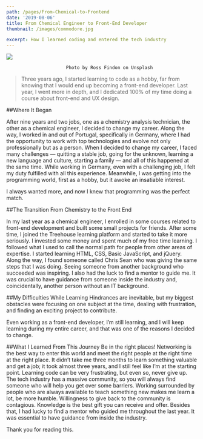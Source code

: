 ```yaml
---
path: /pages/From-Chemical-to-Frontend
date: '2019-08-06'
title: From Chemical Engineer to Front-End Developer
thumbnail: /images/commodore.jpg

excerpt: How I learned coding and entered the tech industry
---
```


![](./change.jpg)

                          Photo by Ross Findon on Unsplash

> Three years ago, I started learning to code as a hobby, far from knowing that I would end up becoming a front-end developer.
> Last year, I went more in depth, and I dedicated 100% of my time doing a course about front-end and UX design.

##Where It Began

After nine years and two jobs, one as a chemistry analysis technician, the other as a chemical engineer, I decided to change my career.
Along the way, I worked in and out of Portugal, specifically in Germany, where I had the opportunity to work with top technologies and evolve not only professionally but as a person.
When I decided to change my career, I faced many challenges — quitting a stable job, going for the unknown, learning a new language and culture, starting a family — and all of this happened at the same time.
While working in Germany, even with a challenging job, I felt my duty fulfilled with all this experience. Meanwhile, I was getting into the programming world, first as a hobby, but it awoke an insatiable interest.

I always wanted more, and now I knew that programming was the perfect match.

##The Transition From Chemistry to the Front End

In my last year as a chemical engineer, I enrolled in some courses related to front-end development and built some small projects for friends. After some time, I joined the Treehouse learning platform and started to take it more seriously. I invested some money and spent much of my free time learning.
I followed what I used to call the normal path for people from other areas of expertise. I started learning HTML, CSS, Basic JavaScript, and jQuery.
Along the way, I found someone called Chris Sean who was giving the same steps that I was doing. Seeing someone from another background who succeeded was inspiring.
I also had the luck to find a mentor to guide me. It was crucial to have guidance from someone inside the industry and, coincidentally, another person without an IT background.

##My Difficulties While Learning
Hindrances are inevitable, but my biggest obstacles were
focusing on one subject at the time, dealing with frustration, and
finding an exciting project to contribute.

Even working as a front-end developer, I’m still learning, and I will keep learning during my entire career, and that was one of the reasons I decided to change.

##What I Learned From This Journey
Be in the right places!
Networking is the best way to enter this world and meet the right people at the right time at the right place. It didn’t take me three months to learn something valuable and get a job; it took almost three years, and I still feel like I’m at the starting point. Learning code can be very frustrating, but even so, never give up. The tech industry has a massive community, so you will always find someone who will help you get over some barriers.
Working surrounded by people who are always available to teach something new makes me learn a lot, be more humble. Willingness to give back to the community is contagious.
Knowledge is the best gift you can receive and offer.
Besides that, I had lucky to find a mentor who guided me throughout the last year. It was essential to have guidance from inside the industry.

Thank you for reading this.
